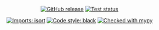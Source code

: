 <div align="center">

  <a href="">[![GitHub release](https://img.shields.io/github/v/release/ekremekc/cancer-prediction-ee331?include_prereleases)](https://GitHub.com/ekremekc/cancer-prediction-ee331/releases)</a>
  <a href="">![Test status](https://github.com/ekremekc/cancer-prediction-ee331/actions/workflows/tests.yml/badge.svg?branch=dev)</a>

</div>

<div align="center">

  <a href="">[![Imports: isort](https://img.shields.io/badge/%20imports-isort-%231674b1?style=flat&labelColor=ef8336)](https://pycqa.github.io/isort/)</a>
  <a href="">[![Code style: black](https://img.shields.io/badge/code%20style-black-000000.svg)](https://github.com/psf/black)</a>
  <a href="">[![Checked with mypy](https://www.mypy-lang.org/static/mypy_badge.svg)](https://mypy-lang.org/)</a>
</div>